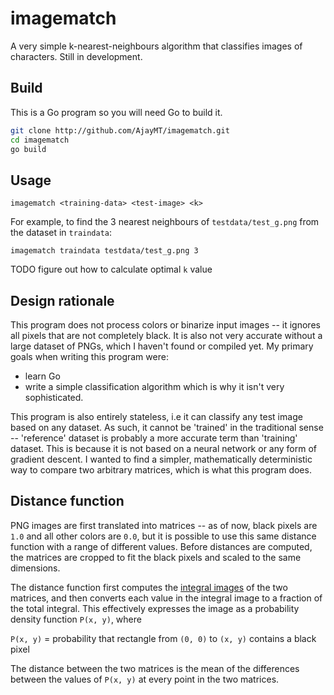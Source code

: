 
# imagematch
A very simple k-nearest-neighbours algorithm that classifies images of characters. Still in development.

## Build
This is a Go program so you will need Go to build it.

```sh
git clone http://github.com/AjayMT/imagematch.git
cd imagematch
go build
```

## Usage
```
imagematch <training-data> <test-image> <k>
```

For example, to find the 3 nearest neighbours of `testdata/test_g.png` from the dataset in `traindata`:
```
imagematch traindata testdata/test_g.png 3
```

TODO figure out how to calculate optimal `k` value

## Design rationale
This program does not process colors or binarize input images -- it ignores all pixels that are not completely black. It is also not very accurate without a large dataset of PNGs, which I haven't found or compiled yet. My primary goals when writing this program were:
- learn Go
- write a simple classification algorithm
which is why it isn't very sophisticated.

This program is also entirely stateless, i.e it can classify any test image based on any dataset. As such, it cannot be 'trained' in the traditional sense -- 'reference' dataset is probably a more accurate term than 'training' dataset. This is because it is not based on a neural network or any form of gradient descent. I wanted to find a simpler, mathematically deterministic way to compare two arbitrary matrices, which is what this program does.

## Distance function
PNG images are first translated into matrices -- as of now, black pixels are `1.0` and all other colors are `0.0`, but it is possible to use this same distance function with a range of different values. Before distances are computed, the matrices are cropped to fit the black pixels and scaled to the same dimensions.

The distance function first computes the [integral images](https://en.wikipedia.org/wiki/Summed-area_table) of the two matrices, and then converts each value in the integral image to a fraction of the total integral. This effectively expresses the image as a probability density function `P(x, y)`, where

`P(x, y)` = probability that rectangle from `(0, 0)` to `(x, y)` contains a black pixel

The distance between the two matrices is the mean of the differences between the values of `P(x, y)` at every point in the two matrices.
